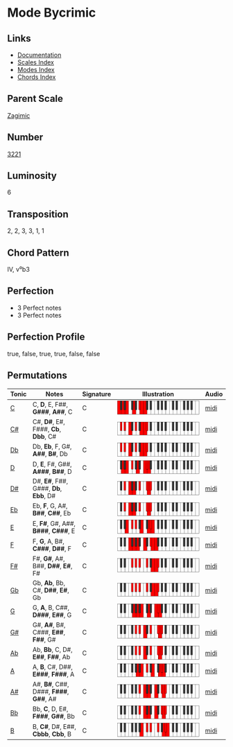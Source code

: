 # Mode Bycrimic

## Links

- [Documentation](README.md)
- [Scales Index](Scales.md)
- [Modes Index](Modes.md)
- [Chords Index](Chords.md)

## Parent Scale

[Zagimic](ScaleZagimic.md)

## Number

[3221](https://ianring.com/musictheory/scales/3221)

## Luminosity

6

## Transposition

2, 2, 3, 3, 1, 1

## Chord Pattern

IV, v⁰b3

## Perfection

- 3 Perfect notes
- 3 Perfect notes

## Perfection Profile

true, false, true, true, false, false

## Permutations

| Tonic | Notes | Signature | Illustration | Audio |
|-------|-------|-----------|--------------|-------|
| [C](ModeCNaturalBycrimic.md) | C, **D**, E, F##, **G###**, **A##**, C | C | ![CNaturalBycrimic](ModeCNaturalBycrimic.png) | [midi](https://github.com/edipermadi/music/blob/main/docs/ModeCNaturalBycrimic.mid?raw=true) |
| [C#](ModeCSharpBycrimic.md) | C#, **D#**, E#, F###, **Cb**, **Dbb**, C# | C | ![CSharpBycrimic](ModeCSharpBycrimic.png) | [midi](https://github.com/edipermadi/music/blob/main/docs/ModeCSharpBycrimic.mid?raw=true) |
| [Db](ModeDFlatBycrimic.md) | Db, **Eb**, F, G#, **A##**, **B#**, Db | C | ![DFlatBycrimic](ModeDFlatBycrimic.png) | [midi](https://github.com/edipermadi/music/blob/main/docs/ModeDFlatBycrimic.mid?raw=true) |
| [D](ModeDNaturalBycrimic.md) | D, **E**, F#, G##, **A###**, **B##**, D | C | ![DNaturalBycrimic](ModeDNaturalBycrimic.png) | [midi](https://github.com/edipermadi/music/blob/main/docs/ModeDNaturalBycrimic.mid?raw=true) |
| [D#](ModeDSharpBycrimic.md) | D#, **E#**, F##, G###, **Db**, **Ebb**, D# | C | ![DSharpBycrimic](ModeDSharpBycrimic.png) | [midi](https://github.com/edipermadi/music/blob/main/docs/ModeDSharpBycrimic.mid?raw=true) |
| [Eb](ModeEFlatBycrimic.md) | Eb, **F**, G, A#, **B##**, **C##**, Eb | C | ![EFlatBycrimic](ModeEFlatBycrimic.png) | [midi](https://github.com/edipermadi/music/blob/main/docs/ModeEFlatBycrimic.mid?raw=true) |
| [E](ModeENaturalBycrimic.md) | E, **F#**, G#, A##, **B###**, **C###**, E | C | ![ENaturalBycrimic](ModeENaturalBycrimic.png) | [midi](https://github.com/edipermadi/music/blob/main/docs/ModeENaturalBycrimic.mid?raw=true) |
| [F](ModeFNaturalBycrimic.md) | F, **G**, A, B#, **C###**, **D##**, F | C | ![FNaturalBycrimic](ModeFNaturalBycrimic.png) | [midi](https://github.com/edipermadi/music/blob/main/docs/ModeFNaturalBycrimic.mid?raw=true) |
| [F#](ModeFSharpBycrimic.md) | F#, **G#**, A#, B##, **D##**, **E#**, F# | C | ![FSharpBycrimic](ModeFSharpBycrimic.png) | [midi](https://github.com/edipermadi/music/blob/main/docs/ModeFSharpBycrimic.mid?raw=true) |
| [Gb](ModeGFlatBycrimic.md) | Gb, **Ab**, Bb, C#, **D##**, **E#**, Gb | C | ![GFlatBycrimic](ModeGFlatBycrimic.png) | [midi](https://github.com/edipermadi/music/blob/main/docs/ModeGFlatBycrimic.mid?raw=true) |
| [G](ModeGNaturalBycrimic.md) | G, **A**, B, C##, **D###**, **E##**, G | C | ![GNaturalBycrimic](ModeGNaturalBycrimic.png) | [midi](https://github.com/edipermadi/music/blob/main/docs/ModeGNaturalBycrimic.mid?raw=true) |
| [G#](ModeGSharpBycrimic.md) | G#, **A#**, B#, C###, **E##**, **F##**, G# | C | ![GSharpBycrimic](ModeGSharpBycrimic.png) | [midi](https://github.com/edipermadi/music/blob/main/docs/ModeGSharpBycrimic.mid?raw=true) |
| [Ab](ModeAFlatBycrimic.md) | Ab, **Bb**, C, D#, **E##**, **F##**, Ab | C | ![AFlatBycrimic](ModeAFlatBycrimic.png) | [midi](https://github.com/edipermadi/music/blob/main/docs/ModeAFlatBycrimic.mid?raw=true) |
| [A](ModeANaturalBycrimic.md) | A, **B**, C#, D##, **E###**, **F###**, A | C | ![ANaturalBycrimic](ModeANaturalBycrimic.png) | [midi](https://github.com/edipermadi/music/blob/main/docs/ModeANaturalBycrimic.mid?raw=true) |
| [A#](ModeASharpBycrimic.md) | A#, **B#**, C##, D###, **F###**, **G##**, A# | C | ![ASharpBycrimic](ModeASharpBycrimic.png) | [midi](https://github.com/edipermadi/music/blob/main/docs/ModeASharpBycrimic.mid?raw=true) |
| [Bb](ModeBFlatBycrimic.md) | Bb, **C**, D, E#, **F###**, **G##**, Bb | C | ![BFlatBycrimic](ModeBFlatBycrimic.png) | [midi](https://github.com/edipermadi/music/blob/main/docs/ModeBFlatBycrimic.mid?raw=true) |
| [B](ModeBNaturalBycrimic.md) | B, **C#**, D#, E##, **Cbbb**, **Cbb**, B | C | ![BNaturalBycrimic](ModeBNaturalBycrimic.png) | [midi](https://github.com/edipermadi/music/blob/main/docs/ModeBNaturalBycrimic.mid?raw=true) |
